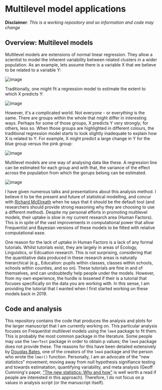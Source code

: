 # Multilevel model applications

**Disclaimer**: *This is a working repository and so information and code may change*

## Overview: Multilevel models
Multilevel models are extensions of normal linear regression. They allow a scientist to model the inherent variability between related clusters in a wider population. As an example, lets assume there is a variable X that we believe to be related to a variable Y:

![image](https://github.com/courtneygoodridge/multilevel_model_HF_applications/assets/44811378/989cbf64-c526-4663-a789-476fb217cb3b)

Traditionally, one might fit a regression model to estimate the extent to which X predicts Y:

![image](https://github.com/courtneygoodridge/multilevel_model_HF_applications/assets/44811378/463a76d4-5cfc-489f-8a11-8796b82b1c42)

However, it's a complicated world. Not every*one* - or every*thing* is the same. There are groups within the whole that might differ in interesting ways. Perhaps for some of those groups, X predicts Y very strongly; for others, less so. When those groups are highlighted in different colours, the traditional regression model starts to look slightly inadequate to explain how X is related to Y. For example, X might predict a large change in Y for the blue group versus the pink group:

![image](https://github.com/courtneygoodridge/multilevel_model_HF_applications/assets/44811378/caa210d6-33c7-445e-bf2a-219b02fd74db)

Multilevel models are one way of analysing data like these. A regression line can be estimated for each group and with that, the variance of the effect across the population from which the gorups belong can be estimated. 

![image](https://github.com/courtneygoodridge/multilevel_model_HF_applications/assets/44811378/c38cb850-7ce5-450e-aacc-b68369273010)

I have given numerous talks and presentations about this analysis method. I believe it to be the present and future of statistical modelling, and concur with [Richard McElreath](https://xcelab.net/rm/statistical-rethinking/) when he says that it should be the default tool (and researchers should provide strong reasoning why they are choosing to use a different method). Despite my personal efforts in promoting multilevel models, their uptake is slow in my current research area (Human Factors). This is in spite of the vast improvements in computational power that allow Frequentist and Bayesian versions of these models to be fitted with relative computational ease. 

One reason for the lack of uptake in Human Factors is a lack of any formal tutorials. Whilst tutorials exist, they are largely in areas of Ecology, Linguistics, or Edcuation research. This is not surprising, considering that the quantitative data produced in these research areas is naturally hierarchical (e.g., Education: pupils within classes, classes within schools, schools within counties, and so on). These tutorials are fine in and of themselves, and can undoubtedly help people under the models. However, from my own experience, the hurdle is lessened if their is a tutorial that focuses specifically on the data you are working with. In this sense, I am providing the tutorial that I wanted when I first started working on these models back in 2019.   

## Code and analysis
This repository contains the code that produces the analysis and plots for the larger manuscript that I am currently working on. This particular analysis focuses on Frequentist multilevel models using the `lme4` package to fit them. This is probably the most common package in the literature. Some people may use the `lmerTest` package in order to obtain p values; the `lme4` package does not provide these. The reasons for this have been detailed extensively by [Douglas Bates](https://stat.ethz.ch/pipermail/r-help/2006-May/094765.html), one of the creators of the `lme4` package and the person who wrote the `lmer()` function. Personally, I am an advocate of the "new statistics" movement; moving away from null hypothesis signifiance testing and towards estimatation, quantifying variability, and meta analysis (Geoff Cumming's paper, ["The new statistics: Why and how"](https://journals.sagepub.com/doi/full/10.1177/0956797613504966) is well worth a read if people are interested in this approach). Therefore, I do not focus on p values in analysis script (or the manuscript itself). 





